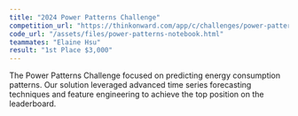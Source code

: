 ```yaml
---
title: "2024 Power Patterns Challenge"
competition_url: "https://thinkonward.com/app/c/challenges/power-patterns/leaderboard"
code_url: "/assets/files/power-patterns-notebook.html"
teammates: "Elaine Hsu"
result: "1st Place $3,000"
---
```


The Power Patterns Challenge focused on predicting energy consumption patterns. Our solution leveraged advanced time series forecasting techniques and feature engineering to achieve the top position on the leaderboard. 
